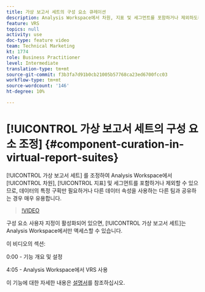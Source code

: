 ```yaml
---
title: 가상 보고서 세트의 구성 요소 큐레이션
description: Analysis Workspace에서 차원, 지표 및 세그먼트를 포함하거나 제외하도록 가상 보고서 세트를 조정할 수 있으므로, 데이터의 특정 구획만 필요하거나 다른 데이터 분류를 사용하는 다른 팀과 공유하는 경우 매우 유용합니다.
feature: VRS
topics: null
activity: use
doc-type: feature video
team: Technical Marketing
kt: 1774
role: Business Practitioner
level: Intermediate
translation-type: tm+mt
source-git-commit: f3b3fa7d91b0cb21005b57768ca23ed6700fcc03
workflow-type: tm+mt
source-wordcount: '146'
ht-degree: 10%

---
```



# [!UICONTROL 가상 보고서 세트의 구성 요소 조정] {#component-curation-in-virtual-report-suites}

[!UICONTROL 가상 보고서 세트] 를 조정하여 Analysis Workspace에서  [!UICONTROL 차원],  [!UICONTROL 지표] 및 세그먼트를 포함하거나 제외할 수 있으므로, 데이터의 특정 구획만 필요하거나 다른 데이터   속성을 사용하는 다른 팀과 공유하는 경우 매우 유용합니다.

>[!VIDEO](https://video.tv.adobe.com/v/23544/?quality=12)

구성 요소 사용자 지정이 활성화되어 있으면, [!UICONTROL 가상 보고서 세트]는 Analysis Workspace에서만 액세스할 수 있습니다.

이 비디오의 섹션:

0:00 - 기능 개요 및 설정

4:05 - Analysis Workspace에서 VRS 사용

이 기능에 대한 자세한 내용은 [설명서](https://marketing.adobe.com/resources/help/en_US/reference/vrs-components.html)를 참조하십시오.
